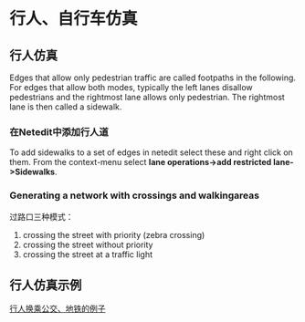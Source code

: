 # 行人、自行车仿真

## 行人仿真

Edges that allow only pedestrian traffic are called footpaths in the following. For edges that allow both modes, typically the left lanes disallow pedestrians and the rightmost lane allows only pedestrian. The rightmost lane is then called a sidewalk.

### 在Netedit中添加行人道

To add sidewalks to a set of edges in netedit select these and right click on them. From the context-menu select **lane operations->add restricted lane->Sidewalks**.

### Generating a network with crossings and walkingareas

过路口三种模式：

1. crossing the street with priority (zebra crossing)
2. crossing the street without priority
3. crossing the street at a traffic light

## 行人仿真示例

[行人换乘公交、地铁的例子](experiments/行人换乘intermodal/行人换乘公交地铁intermodal.md)
